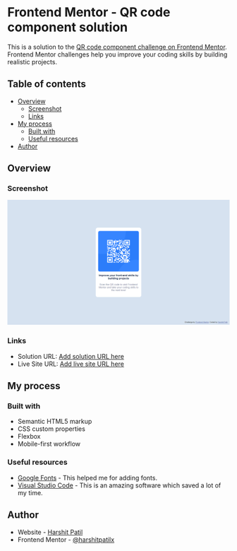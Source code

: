 # Frontend Mentor - QR code component solution

This is a solution to the [QR code component challenge on Frontend Mentor](https://www.frontendmentor.io/challenges/qr-code-component-iux_sIO_H). Frontend Mentor challenges help you improve your coding skills by building realistic projects. 

## Table of contents

- [Overview](#overview)
  - [Screenshot](#screenshot)
  - [Links](#links)
- [My process](#my-process)
  - [Built with](#built-with)
  - [Useful resources](#useful-resources)
- [Author](#author)


## Overview

### Screenshot

![](./design/Screenshot.png)

### Links

- Solution URL: [Add solution URL here](https://your-solution-url.com)
- Live Site URL: [Add live site URL here](https://your-live-site-url.com)

## My process

### Built with

- Semantic HTML5 markup
- CSS custom properties
- Flexbox
- Mobile-first workflow

### Useful resources

- [Google Fonts](https://fonts.google.com) - This helped me for adding fonts.
- [Visual Studio Code](https://code.visualstudio.com) - This is an amazing software which saved a lot of my time.

## Author

- Website - [Harshit Patil](https://harshitpatilx.github.io)
- Frontend Mentor - [@harshitpatilx](https://www.frontendmentor.io/profile/harshitpatilx)
